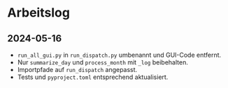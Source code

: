 # Arbeitslog

## 2024-05-16
- `run_all_gui.py` in `run_dispatch.py` umbenannt und GUI-Code entfernt.
- Nur `summarize_day` und `process_month` mit `_log` beibehalten.
- Importpfade auf `run_dispatch` angepasst.
- Tests und `pyproject.toml` entsprechend aktualisiert.
